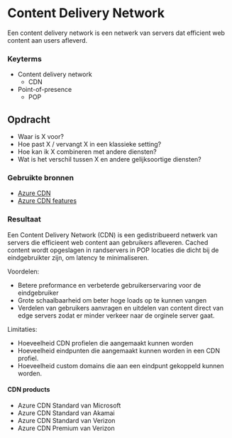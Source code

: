 # Content Delivery Network
Een content delivery network is een netwerk van servers dat efficient web content aan users afleverd.

### Keyterms
* Content delivery network
    * CDN
* Point-of-presence
    * POP

## Opdracht
- Waar is X voor?
- Hoe past X / vervangt X in een klassieke setting?
- Hoe kan ik X combineren met andere diensten?
- Wat is het verschil tussen X en andere gelijksoortige diensten?

### Gebruikte bronnen
- [Azure CDN](https://docs.microsoft.com/en-us/azure/cdn/cdn-overview)
- [Azure CDN features](https://docs.microsoft.com/en-us/azure/cdn/cdn-features)

### Resultaat
Een Content Delivery Network (CDN) is een gedistribueerd netwerk van servers die efficieent web content aan gebruikers afleveren. Cached content wordt opgeslagen in randservers in POP locaties die dicht bij de eindgebruikter zijn, om latency te minimaliseren.
 
 Voordelen:
 * Betere preformance en verbeterde gebruikerservaring voor de eindgebruiker
 * Grote schaalbaarheid om beter hoge loads op te kunnen vangen
 * Verdelen van gebruikers aanvragen en uitdelen van content direct van edge servers zodat er minder verkeer naar de orginele server gaat. 

 Limitaties:
 * Hoeveelheid CDN profielen die aangemaakt kunnen worden
 * Hoeveelheid eindpunten die aangemaakt kunnen worden in een CDN profiel.
 * Hoeveelheid custom domains die aan een eindpunt gekoppeld kunnen worden.

 #### CDN products
 * Azure CDN Standard van Microsoft
 * Azure CDN Standard van Akamai
 * Azure CDN Standard van Verizon
 * Azure CDN Premium van Verizon
